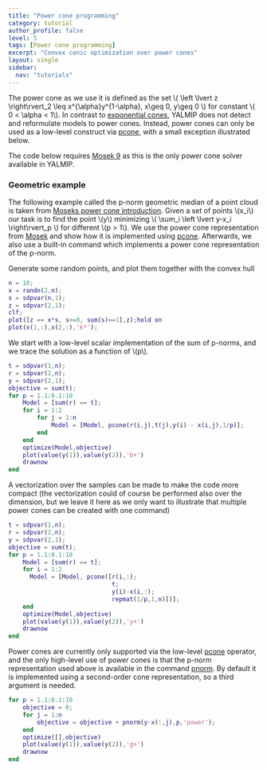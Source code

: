 ```yaml
---
title: "Power cone programming"
category: tutorial
author_profile: false
level: 5
tags: [Power cone programming]
excerpt: "Convex conic optimization over power cones"
layout: single
sidebar:
  nav: "tutorials"
---
```


The power cone as we use it is defined as the set \\( \left \lvert z \right\rvert_2 \leq x^{\alpha}y^{1-\alpha}, x\geq 0, y\geq 0 \\) for constant \\( 0 < \alpha < 1\\). In contrast to [exponential cones](/tutorial/exponentialcone/), YALMIP does not detect and reformulate models to power cones. Instead, power cones can only be used as a low-level construct via [pcone](/command/pcone/), with a small exception illustrated below.

The code below requires [Mosek 9](/solver/mosek) as this is the only power cone solver available in YALMIP.

### Geometric example 

The following example called the p-norm geometric median of a point cloud is taken from [Moseks power cone introduction](https://docs.mosek.com/modeling-cookbook/powo.html). Given a set of points \\(x_i\\) our task is to find the point \\(y\\) minimizing \\( \sum_i  \left \lvert y-x_i \right\rvert_p \\) for different \\(p > 1\\). We use the power cone representation from [Mosek](https://docs.mosek.com/modeling-cookbook/powo.html) and show how it is implemented using [pcone](/command/pcone). Afterwards, we also use a built-in command which implements a power cone representation of the p-norm.

Generate some random points, and plot them together with the convex hull

````matlab
n = 10;
x = randn(2,n);
s = sdpvar(n,1);
z = sdpvar(2,1);
clf;
plot([z == x*s, s>=0, sum(s)==1],z);hold on
plot(x(1,:),x(2,:),'k*');
````

We start with a low-level scalar implementation of the sum of p-norms, and we trace the solution as a function of \\(p\\).

````matlab
t = sdpvar(1,n);
r = sdpvar(2,n);
y = sdpvar(2,1);
objective = sum(t);
for p = 1.1:0.1:10
    Model = [sum(r) == t];
    for i = 1:2
        for j = 1:n
            Model = [Model, pcone(r(i,j),t(j),y(i) - x(i,j),1/p)];        
        end
    end
    optimize(Model,objective)
    plot(value(y(1)),value(y(2)),'b+')
    drawnow
end
````

A vectorization over the samples can be made to make the code more compact (the vectorization could of course be performed also over the dimension, but we leave it here as we only want to illustrate that multiple power cones can be created with one command)

````matlab
t = sdpvar(1,n);
r = sdpvar(2,n);
y = sdpvar(2,1);
objective = sum(t);
for p = 1.1:0.1:10
    Model = [sum(r) == t];
    for i = 1:2        
      Model = [Model, pcone([r(i,:);
                             t;
                             y(i)-x(i,:);
                             repmat(1/p,1,n)])];
    end
    optimize(Model,objective)
    plot(value(y(1)),value(y(2)),'y+')
    drawnow
end
````

Power cones are currently only supported via the low-level [pcone](/command/pcone) operator, and the only high-level use of power cones is that the p-norm representation used above is available in the command [pnorm](/command/pnorm). By default it is implemented using a second-order cone representation, so a third argument is needed.

````matlab
for p = 1.1:0.1:10
    objective = 0;
    for j = 1:n
        objective = objective + pnorm(y-x(:,j),p,'power');        
    end
    optimize([],objective)
    plot(value(y(1)),value(y(2)),'g+')
    drawnow
end
````

